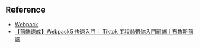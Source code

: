 ## Reference

- [Webpack](https://webpack.js.org/)
- [【前端速成】Webpack5 快速入門｜ Tiktok 工程師帶你入門前端｜布魯斯前端](https://www.youtube.com/watch?v=uP6KTupfyIw)
